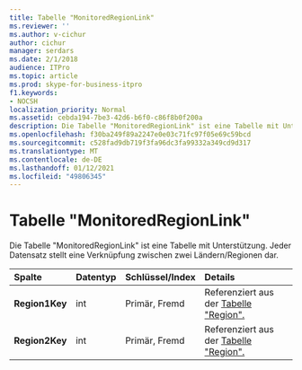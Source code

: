 ```yaml
---
title: Tabelle "MonitoredRegionLink"
ms.reviewer: ''
ms.author: v-cichur
author: cichur
manager: serdars
ms.date: 2/1/2018
audience: ITPro
ms.topic: article
ms.prod: skype-for-business-itpro
f1.keywords:
- NOCSH
localization_priority: Normal
ms.assetid: cebda194-7be3-42d6-b6f0-c86f8b0f200a
description: Die Tabelle "MonitoredRegionLink" ist eine Tabelle mit Unterstützung. Jeder Datensatz stellt eine Verknüpfung zwischen zwei Ländern/Regionen dar.
ms.openlocfilehash: f30ba249f89a2247e0e03c71fc97f05e69c59bcd
ms.sourcegitcommit: c528fad9db719f3fa96dc3fa99332a349cd9d317
ms.translationtype: MT
ms.contentlocale: de-DE
ms.lasthandoff: 01/12/2021
ms.locfileid: "49806345"
---
```

# <a name="monitoredregionlink-table"></a>Tabelle "MonitoredRegionLink"
 
Die Tabelle "MonitoredRegionLink" ist eine Tabelle mit Unterstützung. Jeder Datensatz stellt eine Verknüpfung zwischen zwei Ländern/Regionen dar.
  
|**Spalte**|**Datentyp**|**Schlüssel/Index**|**Details**|
|:-----|:-----|:-----|:-----|
|**Region1Key** <br/> |int  <br/> |Primär, Fremd  <br/> |Referenziert aus der [Tabelle "Region".](region.md)  <br/> |
|**Region2Key** <br/> |int  <br/> |Primär, Fremd  <br/> |Referenziert aus der [Tabelle "Region".](region.md)  <br/> |
   

